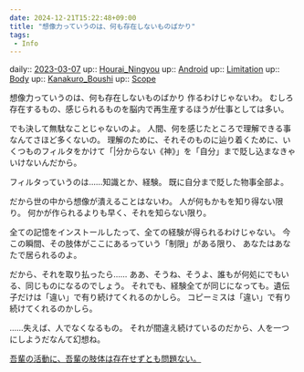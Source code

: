 ```yaml
---
date: 2024-12-21T15:22:48+09:00
title: "想像力っていうのは、何も存在しないものばかり"
tags:
 - Info
---
```


daily:: [2023-03-07](/Daily_Note/2023-03-07.md)
up:: [Hourai_Ningyou](Bar/Novel/Touhou_Project/Hourai_Ningyou.md)
up:: [Android](Bar/Novel/Topics/Android.md)
up:: [Limitation](Bar/Novel/Topics/Limitation.md)
up:: [Body](../Bar/Novel/Topics/Body.md)
up:: [Kanakuro_Boushi](../Bar/Novel/Nacaria/Kanakuro_Boushi.md)
up:: [Scope](../Bar/Novel/Topics/Scope.md)

想像力っていうのは、何も存在しないものばかり
作るわけじゃないわ。
むしろ存在するもの、感じられるものを脳内で再生産するほうが仕事としては多い。

でも決して無駄なことじゃないのよ。
人間、何を感じたところで理解できる事なんてさほど多くないの。
理解のために、それそのものに辿り着くために、いくつものフィルタをかけて「|分からない《神》」を「自分」まで貶し込まなきゃいけないんだから。

フィルタっていうのは……知識とか、経験。
既に自分まで貶した物事全部よ。

だから世の中から想像が潰えることはないわ。
人が何もかもを知り得ない限り。
何かが作られるよりも早く、それを知らない限り。

全ての記憶をインストールしたって、全ての経験が得られるわけじゃない。
今この瞬間、その肢体がここにあるっていう「制限」がある限り、
あなたはあなたで居られるのよ。

だから、それを取り払ったら……
ああ、そうね、そうよ、誰もが何処にでもいる、同じものになるのでしょう。
それでも、経験全てが同じになっても。遺伝子だけは「違い」で有り続けてくれるのかしら。
コピーミスは「違い」で有り続けてくれるのかしら。

……失えば、人でなくなるもの。
それが間違え続けているのだから、人を一つにしようだなんて幻想ね。

[吾輩の活動に、吾輩の肢体は存在せずとも問題ない。](吾輩の活動に、吾輩の肢体は存在せずとも問題ない。.md)